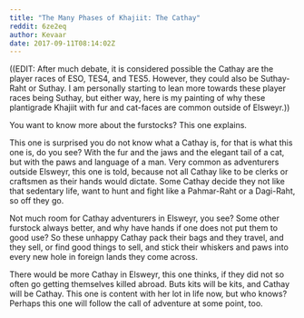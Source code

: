 ```yaml
---
title: "The Many Phases of Khajiit: The Cathay"
reddit: 6ze2eq
author: Kevaar
date: 2017-09-11T08:14:02Z
---
```


((EDIT: After much debate, it is considered possible the Cathay are the player races of ESO, TES4, and TES5. However, they could also be Suthay-Raht or Suthay. I am personally starting to lean more towards these player races being Suthay, but either way, here is my painting of why these plantigrade Khajiit with fur and cat-faces are common outside of Elsweyr.))

You want to know more about the furstocks? This one explains.

This one is surprised you do not know what a Cathay is, for that is what this one is, do you see? With the fur and the jaws and the elegant tail of a cat, but with the paws and language of a man. Very common as adventurers outside Elsweyr, this one is told, because not all Cathay like to be clerks or craftsmen as their hands would dictate. Some Cathay decide they not like that sedentary life, want to hunt and fight like a Pahmar-Raht or a Dagi-Raht, so off they go.

Not much room for Cathay adventurers in Elsweyr, you see? Some other furstock always better, and why have hands if one does not put them to good use? So these unhappy Cathay pack their bags and they travel, and they sell, or find good things to sell, and stick their whiskers and paws into every new hole in foreign lands they come across. 

There would be more Cathay in Elsweyr, this one thinks, if they did not so often go getting themselves killed abroad. Buts kits will be kits, and Cathay will be Cathay. This one is content with her lot in life now, but who knows? Perhaps this one will follow the call of adventure at some point, too.

